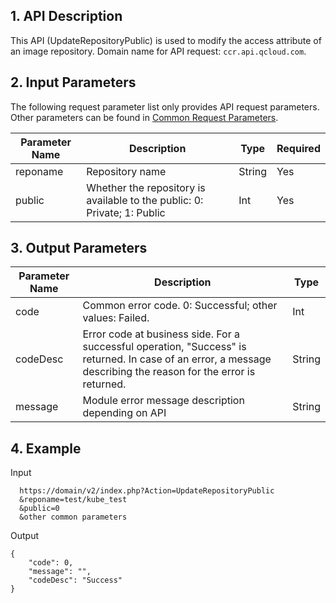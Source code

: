 ## 1. API Description
This API (UpdateRepositoryPublic) is used to modify the access attribute of an image repository.
Domain name for API request: `ccr.api.qcloud.com`.

## 2. Input Parameters
The following request parameter list only provides API request parameters. Other parameters can be found in [Common Request Parameters](/doc/api/457/9463).

| Parameter Name | Description | Type | Required | 
|---------|---------|---------|---------
| reponame | Repository name | String | Yes |
| public | Whether the repository is available to the public: 0: Private; 1: Public | Int | Yes |


## 3. Output Parameters
 
| Parameter Name | Description | Type | 
|---------|---------|---------|
| code | Common error code. 0: Successful; other values: Failed. | Int | 
| codeDesc | Error code at business side. For a successful operation, "Success" is returned. In case of an error, a message describing the reason for the error is returned. | String |
| message | Module error message description depending on API | String |

## 4. Example
Input

```
  https://domain/v2/index.php?Action=UpdateRepositoryPublic
  &reponame=test/kube_test
  &public=0
  &other common parameters
```
Output

```
{
    "code": 0,
    "message": "", 
    "codeDesc": "Success"
}

```
